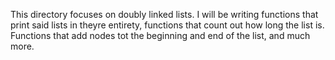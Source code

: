 This directory focuses on doubly linked lists.
I will be writing functions that print said lists in theyre entirety, functions that count out how long the list is. Functions that add nodes tot the beginning and end of the list, and much more.